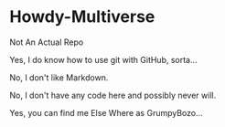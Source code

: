 # Howdy-Multiverse
Not An Actual Repo

Yes, I do know how to use git with GitHub, sorta...

No, I don't like Markdown.

No, I don't have any code here and possibly never will.

Yes, you can find me Else Where as GrumpyBozo...
